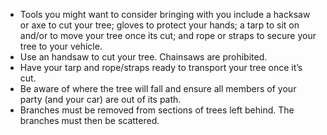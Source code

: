 * Tools you might want to consider bringing with you include a hacksaw or axe to cut your tree; gloves to protect your hands; a tarp to sit on and/or to move your tree once its cut; and rope or straps to secure your tree to your vehicle.
* Use an handsaw to cut your tree. Chainsaws are prohibited.
* Have your tarp and rope/straps ready to transport your tree once it’s cut.
* Be aware of where the tree will fall and ensure all members of your party (and your car) are out of its path.
* Branches must be removed from sections of trees left behind. The branches must then be scattered.